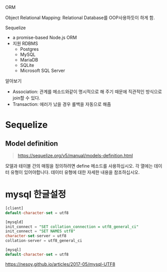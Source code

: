 ORM

Object Relational Mapping: Relational Database를 OOP사용하듯이 하게 함.



Sequelize

* a promise-based Node.js ORM
* 지원 RDBMS
  * Postgres
  * MySQL
  * MariaDB
  * SQLite
  * Microsoft SQL Server



알아보기

* Association: 관계를 메소드와같이 명시적으로 해 주기 때문에 직관적인 방식으로 join할 수 있다.
* Transaction: 에러가 났을 경우 롤백을 자동으로 해줌



# Sequelize

## Model definition

> https://sequelize.org/v5/manual/models-definition.html

모델과 테이블 간의 매핑을 정의하려면 define 메소드를 사용하십시오. 각 열에는 데이터 유형이 있어야합니다. 데이터 유형에 대한 자세한 내용을 참조하십시오.





# mysql 한글설정

```sql
[client]
default-character-set = utf8

[mysqld]
init_connect = "SET collation_connection = utf8_general_ci"
init_connect = "SET NAMES utf8"
character-set-server = utf8
collation-server = utf8_general_ci

[mysql]
default-character-set = utf8
```





https://nesoy.github.io/articles/2017-05/mysql-UTF8
